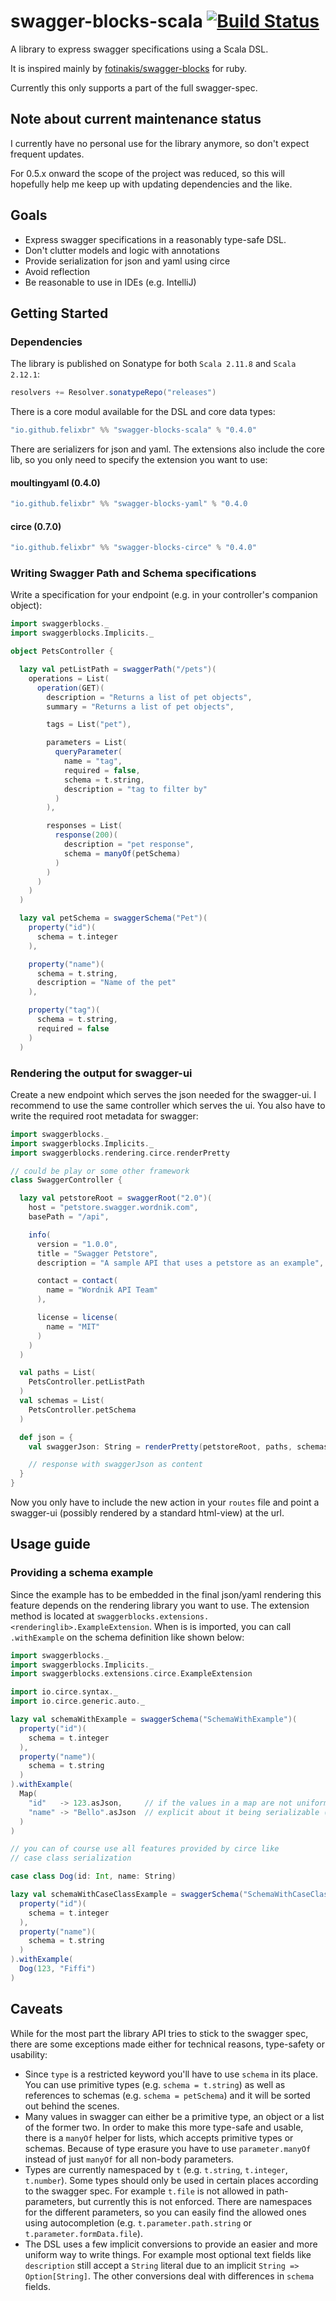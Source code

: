 # swagger-blocks-scala [![Build Status](https://travis-ci.org/felixbr/swagger-blocks-scala.svg?branch=master)](https://travis-ci.org/felixbr/swagger-blocks-scala)

A library to express swagger specifications using a Scala DSL.

It is inspired mainly by [fotinakis/swagger-blocks](https://github.com/fotinakis/swagger-blocks) 
for ruby.

Currently this only supports a part of the full swagger-spec.

## Note about current maintenance status

I currently have no personal use for the library anymore, so don't expect frequent updates.

For 0.5.x onward the scope of the project was reduced, so this will hopefully help me
keep up with updating dependencies and the like.

## Goals

* Express swagger specifications in a reasonably type-safe DSL.
* Don't clutter models and logic with annotations
* Provide serialization for json and yaml using circe
* Avoid reflection
* Be reasonable to use in IDEs (e.g. IntelliJ)

## Getting Started

### Dependencies

The library is published on Sonatype for both `Scala 2.11.8` and `Scala 2.12.1`:
```scala
resolvers += Resolver.sonatypeRepo("releases")
```
There is a core modul available for the DSL and core data types:
```scala
"io.github.felixbr" %% "swagger-blocks-scala" % "0.4.0"
```
There are serializers for json and yaml. The extensions also include the core lib, so
you only need to specify the extension you want to use:

#### moultingyaml (0.4.0)
```scala
"io.github.felixbr" %% "swagger-blocks-yaml" % "0.4.0
```
#### circe (0.7.0)
```scala
"io.github.felixbr" %% "swagger-blocks-circe" % "0.4.0"
```
### Writing Swagger Path and Schema specifications
    
Write a specification for your endpoint (e.g. in your controller's companion 
object):

```Scala
import swaggerblocks._
import swaggerblocks.Implicits._

object PetsController {

  lazy val petListPath = swaggerPath("/pets")(
    operations = List(
      operation(GET)(
        description = "Returns a list of pet objects",
        summary = "Returns a list of pet objects",

        tags = List("pet"),

        parameters = List(
          queryParameter(
            name = "tag",
            required = false,
            schema = t.string,
            description = "tag to filter by"
          )
        ),

        responses = List(
          response(200)(
            description = "pet response",
            schema = manyOf(petSchema)
          )
        )
      )
    )
  )

  lazy val petSchema = swaggerSchema("Pet")(
    property("id")(
      schema = t.integer
    ),

    property("name")(
      schema = t.string,
      description = "Name of the pet"
    ),

    property("tag")(
      schema = t.string,
      required = false
    )
  )

```

### Rendering the output for swagger-ui

Create a new endpoint which serves the json needed for the swagger-ui. I 
recommend to use the same controller which serves the ui. You also have to 
write the required root metadata for swagger:

```Scala
import swaggerblocks._
import swaggerblocks.Implicits._
import swaggerblocks.rendering.circe.renderPretty

// could be play or some other framework
class SwaggerController {

  lazy val petstoreRoot = swaggerRoot("2.0")(
    host = "petstore.swagger.wordnik.com",
    basePath = "/api",

    info(
      version = "1.0.0",
      title = "Swagger Petstore",
      description = "A sample API that uses a petstore as an example",

      contact = contact(
        name = "Wordnik API Team"
      ),

      license = license(
        name = "MIT"
      )
    )
  )

  val paths = List(
    PetsController.petListPath
  )
  val schemas = List(
    PetsController.petSchema
  )

  def json = {
    val swaggerJson: String = renderPretty(petstoreRoot, paths, schemas)

    // response with swaggerJson as content
  }
}
```

Now you only have to include the new action in your `routes` file and point 
a swagger-ui (possibly rendered by a standard html-view) at the url.

## Usage guide

### Providing a schema example

Since the example has to be embedded in the final json/yaml rendering this feature depends 
on the rendering library you want to use. The extension method is located at 
`swaggerblocks.extensions.<renderinglib>.ExampleExtension`. When is is imported, you can 
call `.withExample` on the schema definition like shown below:

```scala
import swaggerblocks._
import swaggerblocks.Implicits._
import swaggerblocks.extensions.circe.ExampleExtension

import io.circe.syntax._
import io.circe.generic.auto._

lazy val schemaWithExample = swaggerSchema("SchemaWithExample")(
  property("id")(
    schema = t.integer
  ),
  property("name")(
    schema = t.string
  )
).withExample(
  Map(
    "id"   -> 123.asJson,     // if the values in a map are not uniform, you have to be
    "name" -> "Bello".asJson  // explicit about it being serializable (or use a case class)
  )
)

// you can of course use all features provided by circe like
// case class serialization

case class Dog(id: Int, name: String)

lazy val schemaWithCaseClassExample = swaggerSchema("SchemaWithCaseClassExample")(
  property("id")(
    schema = t.integer
  ),
  property("name")(
    schema = t.string
  )
).withExample(
  Dog(123, "Fiffi")
)
```

## Caveats

While for the most part the library API tries to stick to the swagger spec, 
there are some exceptions made either for technical reasons, type-safety or 
usability:

* Since `type` is a restricted keyword you'll have to use `schema` in its place. 
You can use primitive types (e.g. `schema = t.string`) as well as references to schemas 
(e.g. `schema = petSchema`) and it will be sorted out behind the scenes.
* Many values in swagger can either be a primitive type, an object or a list of 
the former two. In order to make this more type-safe 
and usable, there is a `manyOf` helper for lists, which accepts primitive types 
or schemas.
Because of type erasure you have to use `parameter.manyOf` instead of just `manyOf` for 
all non-body parameters.
* Types are currently namespaced by `t` (e.g. `t.string`, `t.integer`, `t.number`). 
Some types should only be used in certain places according to the swagger spec. 
For example `t.file` is not allowed in path-parameters, but currently this is not enforced. 
There are namespaces for the different parameters, so you can easily find the allowed 
ones using autocompletion (e.g. `t.parameter.path.string` or `t.parameter.formData.file`).
* The DSL uses a few implicit conversions to provide an easier and more uniform way to write things.
For example most optional text fields like `description` still accept a `String` literal 
due to an implicit `String => Option[String]`. The other conversions deal with differences 
in `schema` fields.
